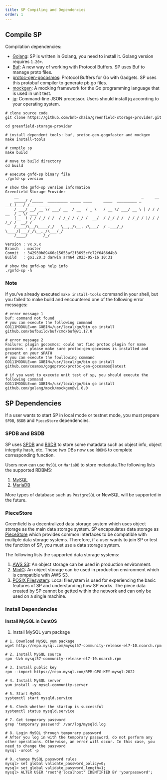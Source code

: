 ```yaml
---
title: SP Compiling and Dependencies
order: 1
---
```


## Compile SP

Compilation dependencies:

- [Golang](https://go.dev/dl): SP is written in Golang, you need to install it. Golang version requires `1.20+`.
- [Buf](https://buf.build/docs/installation/): A new way of working with Protocol Buffers. SP uses Buf to manage proto files.
- [protoc-gen-gocosmos](https://github.com/cosmos/gogoproto): Protocol Buffers for Go with Gadgets. SP uses this protobuf compiler to generate pb.go files.
- [mockgen](https://github.com/golang/mock): A mocking framework for the Go programming language that is used in unit test.
- [jq](https://stedolan.github.io/jq/): Command-line JSON processor. Users should install jq according to your operating system.

```shell
# clone source code
git clone https://github.com/bnb-chain/greenfield-storage-provider.git

cd greenfield-storage-provider

# install dependent tools: buf, protoc-gen-gogofaster and mockgen
make install-tools

# compile sp
make build

# move to build directory
cd build

# execute gnfd-sp binary file
./gnfd-sp version

# show the gnfd-sp version information
Greenfield Storage Provider
    __                                                       _     __
    _____/ /_____  _________ _____ ____     ____  _________ _   __(_)___/ /__  _____
    / ___/ __/ __ \/ ___/ __  / __  / _ \   / __ \/ ___/ __ \ | / / / __  / _ \/ ___/
    (__  ) /_/ /_/ / /  / /_/ / /_/ /  __/  / /_/ / /  / /_/ / |/ / / /_/ /  __/ /
    /____/\__/\____/_/   \__,_/\__, /\___/  / .___/_/   \____/|___/_/\__,_/\___/_/
    /____/       /_/

Version : vx.x.x
Branch  : master
Commit  : 342930b89466c15653af2f3695cfc72f6466d4b8
Build   : go1.20.3 darwin arm64 2023-05-16 10:31

# show the gnfd-sp help info
./gnfd-sp -h
```

### Note

If you've already executed `make install-tools` command in your shell, but you failed to make build and encountered one of the following error messages:

```shell
# error message 1
buf: command not found
# you can execute the following command
GO111MODULE=on GOBIN=/usr/local/go/bin go install github.com/bufbuild/buf/cmd/buf@v1.17.0

# error message 2
Failure: plugin gocosmos: could not find protoc plugin for name gocosmos - please make sure protoc-gen-gocosmos is installed and present on your $PATH
# you can execute the fowllowing command
GO111MODULE=on GOBIN=/usr/local/go/bin go install github.com/cosmos/gogoproto/protoc-gen-gocosmos@latest

# if you want to execute unit test of sp, you should execute the following command
GO111MODULE=on GOBIN=/usr/local/go/bin go install github.com/golang/mock/mockgen@v1.6.0
```

## SP Dependencies

If a user wants to start SP in local mode or testnet mode, you must prepare `SPDB`, `BSDB` and `PieceStore` dependencies.

### SPDB and BSDB

SP uses [SPDB](../services/spdb.md) and [BSDB](../services/bsdb.md) to store some matadata such as object info, object integrity hash, etc. These two DBs now use `RDBMS` to complete corresponding function.

Users now can use `MySQL` or `MariaDB` to store metadata.The following lists the supported RDBMS:

1. [MySQL](https://www.mysql.com/)
2. [MariaDB](https://mariadb.org/)

More types of database such as `PostgreSQL` or NewSQL will be supported in the future.

### PieceStore

Greenfield is a decentralized data storage system which uses object storage as the main data storage system. SP encapsulates data storage as [PieceStore](../services/piece-store.md) which provides common interfaces to be compatible with multiple data storage systems. Therefore, if a user wants to join SP or test the function of SP, you must use a data storage system.

The following lists the supported data storage systems:

1. [AWS S3](https://aws.amazon.com/s3/): An object storage can be used in production environment.
2. [MinIO](https://min.io/): An object storage can be used in production environment which is compatible with AWS S3.
3. [POSIX Filesystem](https://en.wikipedia.org/wiki/POSIX): Local filesystem is used for experiencing the basic features of SP and understanding how SP works. The piece data created by SP cannot be getted within the network and can only be used on a single machine.

### Install Dependencies

#### Install MySQL in CentOS

1. Install MySQL yum package

```shell
# 1. Download MySQL yum package
wget http://repo.mysql.com/mysql57-community-release-el7-10.noarch.rpm

# 2. Install MySQL source
rpm -Uvh mysql57-community-release-el7-10.noarch.rpm

# 3. Install public key
rpm --import https://repo.mysql.com/RPM-GPG-KEY-mysql-2022

# 4. Install MySQL server
yum install -y mysql-community-server

# 5. Start MySQL
systemctl start mysqld.service

# 6. Check whether the startup is successful
systemctl status mysqld.service

# 7. Get temporary password
grep 'temporary password' /var/log/mysqld.log 

# 8. Login MySQL through temporary password
# After you log in with the temporary password, do not perform any other operations. Otherwise, an error will occur. In this case, you need to change the password
mysql -uroot -p

# 9. change MySQL password rules
mysql> set global validate_password_policy=0;
mysql> set global validate_password_length=1;
mysql> ALTER USER 'root'@'localhost' IDENTIFIED BY 'yourpassword';
```
